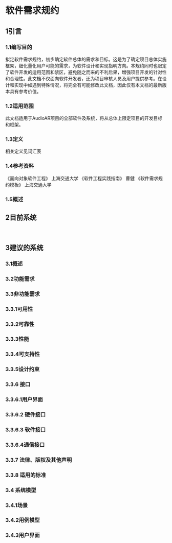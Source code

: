 # 软件需求规约

## 1引言
### 1.1编写目的
拟定软件需求规约，初步确定软件总体的需求和目标。这是为了确定项目总体实施框架，细化量化用户可能的需求，为软件设计和实现指明方向。本规约同时也限定了软件开发的适用范围和禁区，避免随之而来的不利后果，增强项目开发的针对性和合理性。此文档不仅面向软件开发者，还为项目审核人员及用户提供参考。在设计和实现中如遇到特殊情况，将完全有可能修改此文档，因此仅有本文档的最新版本具有参考价值。

### 1.2适用范围
此文档适用于AudioAR项目的全部软件及系统，将从总体上限定项目的开发目标和框架。

### 1.3定义
相关定义见词汇表

### 1.4参考资料
《面向对象软件工程》 上海交通大学
《软件工程实践指南》 曹健
《软件需求规约模板》 上海交通大学

### 1.5概述

## 2目前系统
  
## 3建议的系统
### 3.1概述

### 3.2功能需求

### 3.3非功能需求
### 3.3.1可用性

### 3.3.2可靠性

### 3.3.3性能

### 3.3.4可支持性

### 3.3.5设计约束

### 3.3.6 接口

  ### 3.3.6.1用户界面

  ### 3.3.6.2 硬件接口

  ### 3.3.6.3 软件接口

  ### 3.3.6.4通信接口

### 3.3.7 法律、版权及其他声明

### 3.3.8 适用的标准

### 3.4 系统模型

### 3.4.1场景

### 3.4.2用例模型

### 3.4.3用户界面
